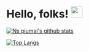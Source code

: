 # Hello, folks! <img src="https://raw.githubusercontent.com/MartinHeinz/MartinHeinz/master/wave.gif" width="30px">

[![Ns piumal's github stats](https://github-readme-stats.vercel.app/api?username=piumalns&include_all_commits=true&show_icons=true&theme=dark&count_private=true)](https://github.com/piumalns)

[![Top Langs](https://github-readme-stats.vercel.app/api/top-langs/?username=piumalns&repo=github-readme-stats&theme=radical&show_icons=true&layout=compact)](https://github.com/anuraghazra/github-readme-stats)
